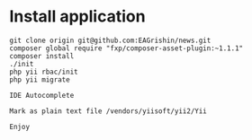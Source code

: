 Install application
===================================

~~~
git clone origin git@github.com:EAGrishin/news.git
composer global require "fxp/composer-asset-plugin:~1.1.1"
composer install
./init 
php yii rbac/init
php yii migrate
~~~

~~~
IDE Autocomplete

Mark as plain text file /vendors/yiisoft/yii2/Yii

Enjoy
~~~
